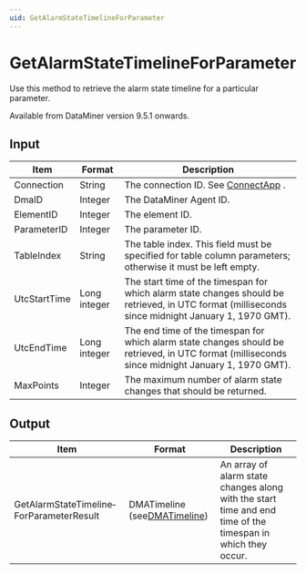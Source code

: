 ```yaml
---
uid: GetAlarmStateTimelineForParameter
---
```


# GetAlarmStateTimelineForParameter

Use this method to retrieve the alarm state timeline for a particular parameter.

Available from DataMiner version 9.5.1 onwards.

## Input

| Item         | Format       | Description                                                                                                                                        |
|--------------|--------------|----------------------------------------------------------------------------------------------------------------------------------------------------|
| Connection   | String       | The connection ID. See [ConnectApp](xref:ConnectApp) .                                                                                               |
| DmaID        | Integer      | The DataMiner Agent ID.                                                                                                                            |
| ElementID    | Integer      | The element ID.                                                                                                                                    |
| ParameterID  | Integer      | The parameter ID.                                                                                                                                  |
| TableIndex   | String       | The table index. This field must be specified for table column parameters; otherwise it must be left empty.                                        |
| UtcStartTime | Long integer | The start time of the timespan for which alarm state changes should be retrieved, in UTC format (milliseconds since midnight January 1, 1970 GMT). |
| UtcEndTime   | Long integer | The end time of the timespan for which alarm state changes should be retrieved, in UTC format (milliseconds since midnight January 1, 1970 GMT).   |
| MaxPoints    | Integer      | The maximum number of alarm state changes that should be returned.                                                                                 |

## Output

| Item                                     | Format                                                                  | Description                                                                                                 |
|------------------------------------------|-------------------------------------------------------------------------|-------------------------------------------------------------------------------------------------------------|
| GetAlarmStateTimeline­ForParameterResult | DMATimeline (see[DMATimeline](xref:DMATimeline)) | An array of alarm state changes along with the start time and end time of the timespan in which they occur. |

